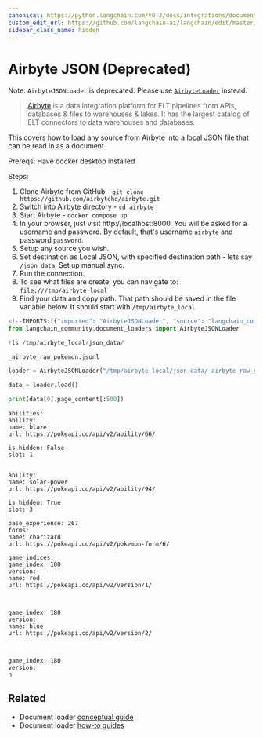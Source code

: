 ```yaml
---
canonical: https://python.langchain.com/v0.2/docs/integrations/document_loaders/airbyte_json/
custom_edit_url: https://github.com/langchain-ai/langchain/edit/master/docs/docs/integrations/document_loaders/airbyte_json.ipynb
sidebar_class_name: hidden
---
```


# Airbyte JSON (Deprecated)

Note: `AirbyteJSONLoader` is deprecated. Please use [`AirbyteLoader`](/docs/integrations/document_loaders/airbyte) instead.

> [Airbyte](https://github.com/airbytehq/airbyte) is a data integration platform for ELT pipelines from APIs, databases & files to warehouses & lakes. It has the largest catalog of ELT connectors to data warehouses and databases.

This covers how to load any source from Airbyte into a local JSON file that can be read in as a document

Prereqs:
Have docker desktop installed

Steps:

1. Clone Airbyte from GitHub - `git clone https://github.com/airbytehq/airbyte.git`
2. Switch into Airbyte directory - `cd airbyte`
3. Start Airbyte - `docker compose up`
4. In your browser, just visit http://localhost:8000. You will be asked for a username and password. By default, that's username `airbyte` and password `password`.
5. Setup any source you wish.
6. Set destination as Local JSON, with specified destination path - lets say `/json_data`. Set up manual sync.
7. Run the connection.
8. To see what files are create, you can navigate to: `file:///tmp/airbyte_local`
9. Find your data and copy path. That path should be saved in the file variable below. It should start with `/tmp/airbyte_local`

```python
<!--IMPORTS:[{"imported": "AirbyteJSONLoader", "source": "langchain_community.document_loaders", "docs": "https://api.python.langchain.com/en/latest/document_loaders/langchain_community.document_loaders.airbyte_json.AirbyteJSONLoader.html", "title": "Airbyte JSON (Deprecated)"}]-->
from langchain_community.document_loaders import AirbyteJSONLoader
```

```python
!ls /tmp/airbyte_local/json_data/
```
```output
_airbyte_raw_pokemon.jsonl
```

```python
loader = AirbyteJSONLoader("/tmp/airbyte_local/json_data/_airbyte_raw_pokemon.jsonl")
```

```python
data = loader.load()
```

```python
print(data[0].page_content[:500])
```
```output
abilities: 
ability: 
name: blaze
url: https://pokeapi.co/api/v2/ability/66/

is_hidden: False
slot: 1


ability: 
name: solar-power
url: https://pokeapi.co/api/v2/ability/94/

is_hidden: True
slot: 3

base_experience: 267
forms: 
name: charizard
url: https://pokeapi.co/api/v2/pokemon-form/6/

game_indices: 
game_index: 180
version: 
name: red
url: https://pokeapi.co/api/v2/version/1/



game_index: 180
version: 
name: blue
url: https://pokeapi.co/api/v2/version/2/



game_index: 180
version: 
n
```

## Related

- Document loader [conceptual guide](/docs/concepts/#document-loaders)
- Document loader [how-to guides](/docs/how_to/#document-loaders)